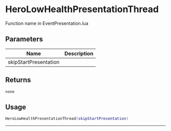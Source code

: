 # HeroLowHealthPresentationThread

Function name in EventPresentation.lua

## Parameters

| Name                  | Description |
| --------------------- | ----------- |
| skipStartPresentation |             |

## Returns

`none`

## Usage

```lua
HeroLowHealthPresentationThread(skipStartPresentation)
```

---
